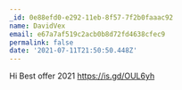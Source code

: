 ```yaml
---
_id: 0e88efd0-e292-11eb-8f57-7f2b0faaac92
name: DavidVex
email: e67a7af519c2acb0b8d72fd4638cfec9
permalink: false
date: '2021-07-11T21:50:50.448Z'
---
```

Hi 
Best offer 2021 https://is.gd/OUL6yh
